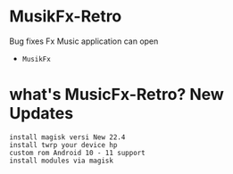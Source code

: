 # MusikFx-Retro
Bug fixes Fx Music application can open

- `MusikFx`

# what's MusicFx-Retro? New Updates 
```
install magisk versi New 22.4
install twrp your device hp
custom rom Android 10 - 11 support
install modules via magisk
```
